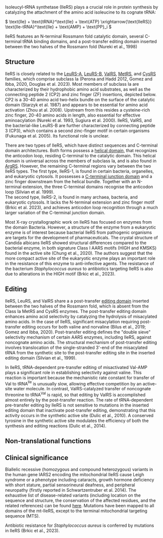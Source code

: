 

Isoleucyl-tRNA synthetase (IleRS) plays a crucial role in protein synthesis by catalyzing the attachment of the amino acid isoleucine to its cognate tRNA:

$ \text{Ile} + \text{tRNA}^\text{Ile} + \text{ATP} \xrightarrow{\text{IleRS}} \text{Ile-tRNA}^\text{Ile} + \text{AMP} + \text{PP}_i  $

IleRS features an N-terminal Rossmann fold catalytic domain, several C-terminal tRNA binding domains, and a post-transfer editing domain inserted between 
the two halves of the Rossmann fold (Nureki et al., 1998)

## Structure

IleRS is closely related to the [LeuRS-A](/class1/leu2), [LeuRS-B](/class1/leu1), [ValRS](/class1/val), [MetRS](/class1/met), and [CysRS](/class1/cys) families, which comprise 
subclass Ia (Perona and Hadd 2012, Gomez and Ibba, 2020, Douglas et al. 2023).
Most members of subclass Ia are characterized by their hydrophobic amino acid substrates, as well as the connecting peptide 2 (CP2) and zinc finger (ZF) insertions, depicted below. 
CP2 is a 30-40 amino acid two-helix bundle on the surface of the catalytic domain (Starzyk et al. 1987) and appears to be essential for amino acid activation (Zhou at al. 2008). 
Upstream from this resides a cysteine-rich zinc finger, 20-40 amino acids in length, also essential for effective aminoacylation (Nureki et al. 1993, Sugiura et al. 2000). 
IleRS, ValRS, and the bacterial-like LeuRS-B are further characterized by connecting peptide 3 (CP3), which contains a second zinc-finger motif in certain organisms (Fukunaga et al. 2005).
Its functional role is unclear. 


There are two types of IleRS, which have distinct sequences and C-terminal domain architectures. 
Both forms possess a  [helical domain](/superfamily/class1/Anticodon_binding_domain_CRIMVL), that recognizes the anticodon loop, residing C-terminal to the catalytic domain.
This helical domain is universal across the members of subclass Ia, and is also found in [ArgRS](/class1/arg).
However, the remaining C-terminal regions vary between the two IleRS types.
The first type, IleRS-1, is found in certain bacteria, organelles, and eukaryotic cytosols.
It possesses a [C-terminal junction domain](/superfamily/class1/C-terminal_junction_domain) and a zinc finger downstream from the helical bundle.
Together with an N-terminal extension, the three C-terminal domains recognise the anticodon loop (Silvian et al. 1999).  
The second type, IleRS-2, is found in many archaea, bacteria, and eukaryotic cytosols. 
It lacks the N-terminal extension and zinc finger motif (Brkic et al. 2023), and achieves anticodon loop recognition through a much larger variation of the C-terminal junction domain.



Most X-ray crystallographic work on IleRS has focused on enzymes from the domain Bacteria. However, a structure of the enzyme from a eukaryotic enzyme is of interest because bacterial IleRS from pathogenic organisms are targets for the development of pharmaceuticals. The crystal structure of Candida albicans IleRS showed structural differences compared to the bacterial enzyme, in both signature Class I AARS motifs (HIGH and KMSKS) found in the active site (Chung et al., 2020). The authors suggest that the more compact active site of the eukaryotic enzyme plays an important role in the resistance of this enzyme to anti-infective agents. The resistance of the bacterium *Staphylococcus aureus* to antibiotics targeting IleRS is also due to alterations in the HIGH motif (Brkic et al., 2023).


## Editing

IleRS, LeuRS, and ValRS share a a post-transfer [editing domain](/superfamily/class1/Editing_domain_1a) inserted between the two halves of the Rossmann fold, which is absent from the Class Ia MetRS and CysRS enzymes. 
The post-transfer editing domain enhances amino acid selectivity by catalyzing the hydrolysis of misacylated amino acids. 
In the case of IleRS, significant misacylation requiring post-transfer editing occurs for both valine and norvaline (Bilus et al., 2019; Gomez and Ibba, 2020). 
Post-transfer editing defines the "double sieve" selectivity mechanism of certain AARS enzymes, including IleRS, against noncognate amino acids.
 The structural mechanism of post-transfer editing involves translocation of the single-stranded 3'-end of the misacylated tRNA from 
 the synthetic site to the post-transfer editing site in the inserted editing domain (Silvian et al., 1999).

In IleRS, tRNA-dependent pre-transfer editing of misactivated Val-AMP plays a significant role in establishing selectivity against valine. 
This reaction is important because the mechanistic rate constant for transfer of Val to tRNA$^\text{Ile}$ is unusually slow, allowing effective competition by an active-site water molecule. 
In contrast, ValRS-catalyzed transfer of noncognate threonine to tRNA$^\text{Val}$ is rapid, so that editing by ValRS is accomplished almost entirely by the post-transfer reaction. 
The rate of tRNA-dependent pre-transfer editing by IleRS is not sensitive to mutations in the inserted editing domain that inactivate post-transfer editing, 
demonstrating that this activity occurs in the synthetic active site (Dulic et al., 2010). 
A conserved tyrosine in the synthetic active site modulates the efficiency of both the synthesis and editing reactions (Dulic et al., 2014). 


## Non-translational functions


## Clinical significance



Biallelic recessive (homozygous and compound heterozygous) variants in the human gene IARS2 encoding the mitochondrial IleRS cause Leigh syndrome or a phenotype including cataracts, growth hormone deficiency with short stature, partial sensorineural deafness, and peripheral neuropathy (firstly reported in Schwartzentruber et al. 2014). The exhaustive list of disease-related variants (including location on the sequence and structure, the conservation of the affected residues, and the related references) can be found [here](http://misynpat.org/misynpat/PageMaker.rvt?name=IARS2). Mutations have been mapped to all domains of the mt-IleRS, except to the terminal mitochondrial targeting sequence (MTS).



Antibiotic resistance for *Staphylococcus aureus* is conferred by mutations in IleRS  (Brkic et al., 2023). 


